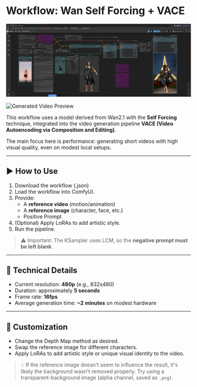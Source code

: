 # Workflow: Wan Self Forcing + VACE

![ComfyUI Workflow Preview](./assets/comfyUI.png)

![Generated Video Preview](./assets/preview.png)

This workflow uses a model derived from Wan2.1 with the **Self Forcing** technique, integrated into the video generation pipeline **VACE (Video Autoencoding via Composition and Editing)**.

The main focus here is performance: generating short videos with high visual quality, even on modest local setups.

---

## ▶️ How to Use

1. Download the workflow (.json)
2. Load the workflow into ComfyUI.
3. Provide:
   - A **reference video** (motion/animation)
   - A **reference image** (character, face, etc.)
   - Positive Prompt
4. (Optional) Apply LoRAs to add artistic style.
5. Run the pipeline.

> ⚠️ Important: The KSampler uses LCM, so the **negative prompt must be left blank**.

---

## 📌 Technical Details

- Current resolution: **480p** (e.g., 832x480)
- Duration: approximately **5 seconds**
- Frame rate: **16fps**
- Average generation time: **~2 minutes** on modest hardware

---

## 🎨 Customization

- Change the Depth Map method as desired.
- Swap the reference image for different characters.
- Apply LoRAs to add artistic style or unique visual identity to the video.

> 💡 If the reference image doesn't seem to influence the result, it's likely the background wasn't removed properly. Try using a transparent-background image (alpha channel, saved as `.png`).
